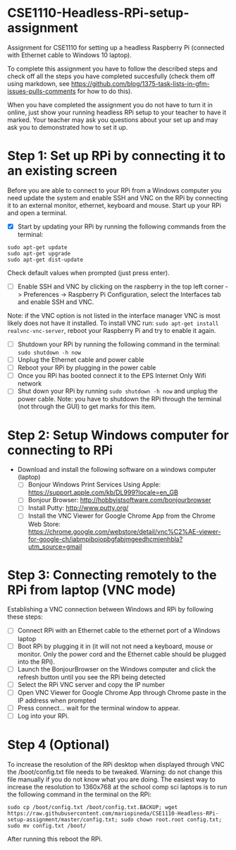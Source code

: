 # CSE1110-Headless-RPi-setup-assignment
Assignment for CSE1110 for setting up a headless Raspberry Pi (connected with Ethernet cable to Windows 10 laptop).

To complete this assignment you have to follow the described steps and check off all the steps you have completed succesfully (check them off using markdown, see https://github.com/blog/1375-task-lists-in-gfm-issues-pulls-comments for how to do this). 

When you have completed the assignment you do not have to turn it in online, just show your running headless RPi setup to your teacher to have it marked. Your teacher may ask you questions about your set up and may ask you to demonstrated how to set it up.

# Step 1: Set up RPi by connecting it to an existing screen
Before you are able to connect to your RPi from a Windows computer you need update the system and enable SSH and VNC on the RPi by connecting it to an external monitor, ethernet, keyboard and mouse. Start up your RPi and open a terminal. 

- [x] Start by updating your RPi by running the following commands from the terminal:
```
sudo apt-get update
sudo apt-get upgrade
sudo apt-get dist-update
```
Check default values when prompted (just press enter).

- [ ] Enable SSH and VNC by clicking on the raspberry in the top left corner -> Preferences -> Raspberry Pi Configuration, select the Interfaces tab and enable SSH and VNC.

Note: if the VNC option is not listed in the interface manager VNC is most likely does not have it installed. To install VNC run: 
```sudo apt-get install realvnc-vnc-server```, reboot your Raspberry Pi and try to enable it again.

- [ ] Shutdown your RPi by running the following command in the terminal: ```sudo shutdown -h now```
- [ ] Unplug the Ethernet cable and power cable
- [ ] Reboot your RPi by plugging in the power cable
- [ ] Once you RPi has booted connect it to the EPS Internet Only Wifi network
- [ ] Shut down your RPi by running ```sudo shutdown -h now``` and unplug the power cable. Note: you have to shutdown the RPi through the terminal (not through the GUI) to get marks for this item.

# Step 2: Setup Windows computer for connecting to RPi
- Download and install the following software on a windows computer (laptop)
  - [ ] Bonjour Windows Print Services Using Apple: https://support.apple.com/kb/DL999?locale=en_GB
  - [ ] Bonjour Browser: http://hobbyistsoftware.com/bonjourbrowser
  - [ ] Install Putty: http://www.putty.org/
  - [ ] Install the VNC Viewer for Google Chrome App from the Chrome Web Store: https://chrome.google.com/webstore/detail/vnc%C2%AE-viewer-for-google-ch/iabmpiboiopbgfabjmgeedhcmjenhbla?utm_source=gmail

# Step 3: Connecting remotely to the RPi from laptop (VNC mode)
Establishing a VNC connection between Windows and RPi by following these steps:
- [ ] Connect RPi with an Ethernet cable to the ethernet port of a Windows laptop
- [ ] Boot RPi by plugging it in (it will not not need a keyboard, mouse or monitor. Only the power cord and the Ethernet cable should be plugged into the RPi).
- [ ] Launch the BonjourBrowser on the Windows computer and click the refresh button until you see the RPi being detected
- [ ] Select the RPi VNC server and copy the IP number
- [ ] Open VNC Viewer for Google Chrome App through Chrome paste in the IP address when prompted
- [ ] Press connect… wait for the terminal window to appear.
- [ ] Log into your RPi.

# Step 4 (Optional)
To increase the resolution of the RPi desktop when displayed through VNC the /boot/config.txt file needs to be tweaked. Warning: do not change this file manually if you do not know what you are doing. The easiest way to increase the resolution to  1360x768 at the school comp sci laptops is to run the following command in the terminal on the RPi:
```
sudo cp /boot/config.txt /boot/config.txt.BACKUP; wget https://raw.githubusercontent.com/mariopineda/CSE1110-Headless-RPi-setup-assignment/master/config.txt; sudo chown root.root config.txt; sudo mv config.txt /boot/
```
After running this reboot the RPi.
